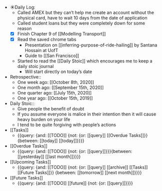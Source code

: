 - ☀️Daily Log:
    - Called AMEX but they can’t help me create an account without the physical card, have to wait 10 days from the date of application
    - Called student loans but they were completely down for some reason
    - [x] Finish Chapter 9 of [[Modelling Transport]]
    - [x] Read the saved chrome tabs
        - Presentation on [[inferring-purpose-of-ride-hailing]] by Santana Hossain at UofT
        - Guide to [[San Francisco]]
    - Started to read the [[Daily Stoic]] which encourages me to keep a daily stoic journal
        - Will start directly on today’s date
- Retrospective::
    - One week ago: [[October 8th, 2020]]
    - One month ago: [[September 15th, 2020]]
    - One quarter ago: [[July 15th, 2020]]
    - One year ago: [[October 15th, 2019]]
- Daily Stoic::
    - Give people the benefit of doubt
    - If you assume everyone is malice in their intention then it will cause heavy burden on your life
    - I tend to be quite forgiving with people’s actions
- [[Tasks]]
    - {{query: {and: [[TODO]] {not: {or: [[query]] [[Overdue Tasks]]}} {between: [[today]] [[today]]}}}}
- [[Overdue Tasks]]
    - {{query: {and: [[TODO]] {not: {or: [[query]]}}}{between: [[yesterday]] [[last month]]}}}}
- [[Upcoming Tasks]]
    - {{query: {and: [[TODO]] {not: {or: [[query]] [[archive]] [[Tasks]] [[Future Tasks]]}} {between: [[tomorrow]] [[next month]]}}}}
- [[Future Tasks]]
    - {{query: {and: [[TODO]] [[future]] {not: {or: [[query]]}}}}
